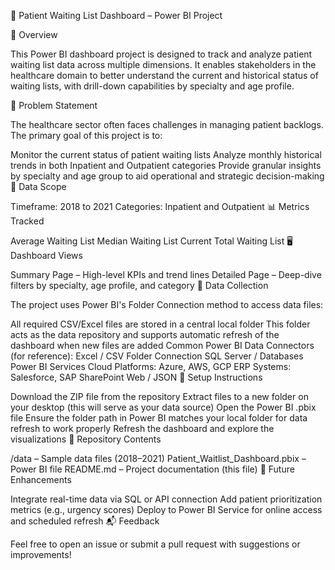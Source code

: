 🏥 Patient Waiting List Dashboard – Power BI Project

📌 Overview

This Power BI dashboard project is designed to track and analyze patient waiting list data across multiple dimensions. It enables stakeholders in the healthcare domain to better understand the current and historical status of waiting lists, with drill-down capabilities by specialty and age profile.

🎯 Problem Statement

The healthcare sector often faces challenges in managing patient backlogs. The primary goal of this project is to:

Monitor the current status of patient waiting lists
Analyze monthly historical trends in both Inpatient and Outpatient categories
Provide granular insights by specialty and age group to aid operational and strategic decision-making
📅 Data Scope

Timeframe: 2018 to 2021
Categories: Inpatient and Outpatient
📊 Metrics Tracked

Average Waiting List
Median Waiting List
Current Total Waiting List
🖥️ Dashboard Views

Summary Page – High-level KPIs and trend lines
Detailed Page – Deep-dive filters by specialty, age profile, and category
📂 Data Collection

The project uses Power BI's Folder Connection method to access data files:

All required CSV/Excel files are stored in a central local folder
This folder acts as the data repository and supports automatic refresh of the dashboard when new files are added
Common Power BI Data Connectors (for reference):
Excel / CSV
Folder Connection
SQL Server / Databases
Power BI Services
Cloud Platforms: Azure, AWS, GCP
ERP Systems: Salesforce, SAP
SharePoint
Web / JSON
🔧 Setup Instructions

Download the ZIP file from the repository
Extract files to a new folder on your desktop (this will serve as your data source)
Open the Power BI .pbix file
Ensure the folder path in Power BI matches your local folder for data refresh to work properly
Refresh the dashboard and explore the visualizations
📁 Repository Contents

/data – Sample data files (2018–2021)
Patient_Waitlist_Dashboard.pbix – Power BI file
README.md – Project documentation (this file)
🚀 Future Enhancements

Integrate real-time data via SQL or API connection
Add patient prioritization metrics (e.g., urgency scores)
Deploy to Power BI Service for online access and scheduled refresh
📬 Feedback

Feel free to open an issue or submit a pull request with suggestions or improvements!
